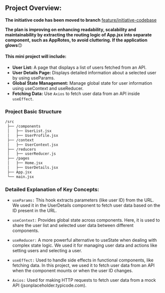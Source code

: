## Project Overview:

**The initiative code has been moved to branch** [feature/initiative-codebase](https://github.com/TVATDCI/effect-params-context-reduce/tree/feature/initiative-codebase)

**The plan is improving on enhancing readability, scalability and maintainability by extracting the routing logic of App.jsx into separate component, such as AppRotes, to avoid cluttering. If the application glows**:upside_down_face:

#### This mini project will include:

- **User List:** A page that displays a list of users fetched from an API.
- **User Details Page:** Displays detailed information about a selected user by using useParams.
- **Global State Management:** Manage global state for user information using useContext and useReducer.
- **Fetching Data:** Use `Axios` to fetch user data from an API inside `useEffect`.

### Project Basic Structure

```bash
/src
 ├── /components
 │   ├── UserList.jsx
 │   ├── UserProfile.jsx
 ├── /context
 │   ├── UserContext.jsx
 ├── /reducers
 │   ├── userReducer.js
 ├── /pages
 │   ├── Home.jsx
 │   ├── UserDetails.jsx
 ├── App.jsx
 └── main.jsx

```

### Detailed Explanation of Key Concepts:

- `useParams:` This hook extracts parameters (like user ID) from the URL. We used it in the UserDetails component to fetch user data based on the ID present in the URL.

- `useContext:` Provides global state across components. Here, it is used to share the user list and selected user data between different components.

- `useReducer:` A more powerful alternative to useState when dealing with complex state logic. We used it for managing user data and actions like setting users and selecting a user.

- `useEffect:` Used to handle side effects in functional components, like fetching data. In this project, we used it to fetch user data from an API when the component mounts or when the user ID changes.

- `Axios:` Used for making HTTP requests to fetch user data from a mock API (jsonplaceholder.typicode.com).
